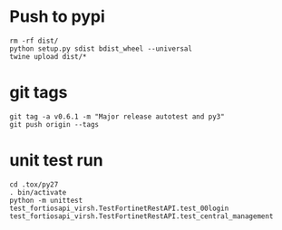 # Push to pypi

    rm -rf dist/
    python setup.py sdist bdist_wheel --universal
    twine upload dist/*

# git tags

    git tag -a v0.6.1 -m "Major release autotest and py3"
    git push origin --tags

# unit test run

    cd .tox/py27
    . bin/activate
    python -m unittest test_fortiosapi_virsh.TestFortinetRestAPI.test_00login test_fortiosapi_virsh.TestFortinetRestAPI.test_central_management
